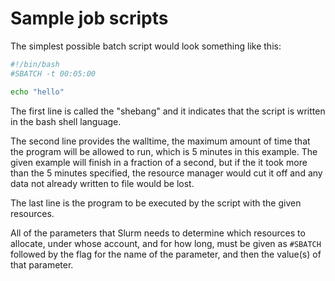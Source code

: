 # Sample job scripts

The simplest possible batch script would look something like this:

```bash
#!/bin/bash
#SBATCH -t 00:05:00

echo "hello"
```

The first line is called the "shebang" and it indicates that the script
is written in the bash shell language.

The second line provides the walltime, the maximum amount of time that the
program will be allowed to run, which is 5 minutes in this example. The given
example will finish in a fraction of a second, but if the it took more than
the 5 minutes specified, the resource manager would cut it off and any data not
already written to file would be lost.

The last line is the program to be executed by the script with the given resources.

All of the parameters that Slurm needs to determine which resources to allocate,
under whose account, and for how long, must be given as `#SBATCH` followed by the
flag for the name of the parameter, and then the value(s) of that parameter.


